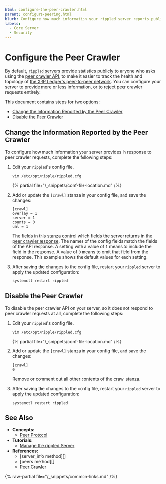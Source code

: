 ```yaml
---
html: configure-the-peer-crawler.html
parent: configure-peering.html
blurb: Configure how much information your rippled server reports publicly about its status and peers.
labels:
  - Core Server
  - Security
---
```

# Configure the Peer Crawler

By default, [`rippled` servers](../../../concepts/networks-and-servers/index.md) provide statistics publicly to anyone who asks using the [peer crawler API](../../../references/http-websocket-apis/peer-port-methods/peer-crawler.md), to make it easier to track the health and topology of [the XRP Ledger's peer-to-peer network](../../../concepts/networks-and-servers/peer-protocol.md). You can configure your server to provide more or less information, or to reject peer crawler requests entirely.

This document contains steps for two options:

- [Change the Information Reported by the Peer Crawler](#change-the-information-reported-by-the-peer-crawler)
- [Disable the Peer Crawler](#disable-the-peer-crawler)

## Change the Information Reported by the Peer Crawler

To configure how much information your server provides in response to peer crawler requests, complete the following steps:

1. Edit your `rippled`'s config file.

    ```
    vim /etc/opt/ripple/rippled.cfg
    ```

    {% partial file="/_snippets/conf-file-location.md" /%}

2. Add or update the `[crawl]` stanza in your config file, and save the changes:

    ```
    [crawl]
    overlay = 1
    server = 1
    counts = 0
    unl = 1
    ```

    The fields in this stanza control which fields the server returns in the [peer crawler response](../../../references/http-websocket-apis/peer-port-methods/peer-crawler.md#response-format). The names of the config fields match the fields of the API response. A setting with a value of `1` means to include the field in the response. A value of `0` means to omit that field from the response. This example shows the default values for each setting.

3. After saving the changes to the config file, restart your `rippled` server to apply the updated configuration:

    ```
    systemctl restart rippled
    ```


## Disable the Peer Crawler

To disable the peer crawler API on your server, so it does not respond to peer crawler requests at all, complete the following steps:

1. Edit your `rippled`'s config file.

    ```
    vim /etc/opt/ripple/rippled.cfg
    ```

    {% partial file="/_snippets/conf-file-location.md" /%}

2. Add or update the `[crawl]` stanza in your config file, and save the changes:

    ```
    [crawl]
    0
    ```

    Remove or comment out all other contents of the crawl stanza.

3. After saving the changes to the config file, restart your `rippled` server to apply the updated configuration:

    ```
    systemctl restart rippled
    ```


## See Also

- **Concepts:**
    - [Peer Protocol](../../../concepts/networks-and-servers/peer-protocol.md)
- **Tutorials:**
    - [Manage the rippled Server](../../installation/install-rippled-on-ubuntu.md)
- **References:**
    - [server_info method][]
    - [peers method][]
    - [Peer Crawler](../../../references/http-websocket-apis/peer-port-methods/peer-crawler.md)

{% raw-partial file="/_snippets/common-links.md" /%}

